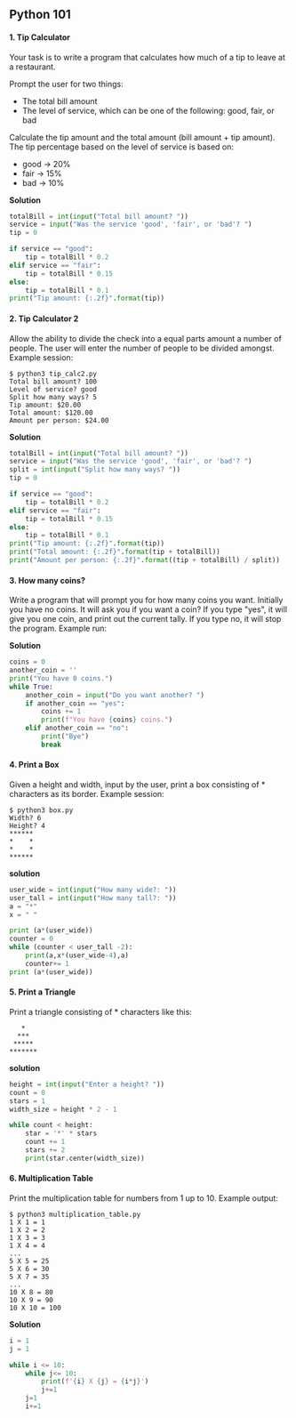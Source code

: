 ## Python 101

#### 1. Tip Calculator

Your task is to write a program that calculates how much of a tip to leave at a restaurant.

Prompt the user for two things:

- The total bill amount
- The level of service, which can be one of the following: good, fair, or bad

Calculate the tip amount and the total amount (bill amount + tip amount). The tip percentage based on the level of service is based on:

- good -> 20%
- fair -> 15%
- bad -> 10%

**Solution**

```python
totalBill = int(input("Total bill amount? "))
service = input("Was the service 'good', 'fair', or 'bad'? ")
tip = 0

if service == "good":
    tip = totalBill * 0.2
elif service == "fair":
    tip = totalBill * 0.15  
else:
    tip = totalBill * 0.1
print("Tip amount: {:.2f}".format(tip))
```



#### 2. Tip Calculator 2

Allow the ability to divide the check into a equal parts amount a number of people. The user will enter the number of people to be divided amongst. Example session:

```
$ python3 tip_calc2.py
Total bill amount? 100
Level of service? good
Split how many ways? 5
Tip amount: $20.00
Total amount: $120.00
Amount per person: $24.00
```

**Solution**

```python
totalBill = int(input("Total bill amount? "))
service = input("Was the service 'good', 'fair', or 'bad'? ")
split = int(input("Split how many ways? "))
tip = 0

if service == "good":
    tip = totalBill * 0.2
elif service == "fair":
    tip = totalBill * 0.15  
else:
    tip = totalBill * 0.1
print("Tip amount: {:.2f}".format(tip))    
print("Total amount: {:.2f}".format(tip + totalBill))
print("Amount per person: {:.2f}".format((tip + totalBill) / split)) 

```

#### 3. How many coins?

Write a program that will prompt you for how many coins you want. Initially you have no coins. It will ask you if you want a coin? If you type "yes", it will give you one coin, and print out the current tally. If you type no, it will stop the program. Example run:

**Solution**

```python
coins = 0
another_coin = ''
print("You have 0 coins.")
while True:
    another_coin = input("Do you want another? ")
    if another_coin == "yes":
        coins += 1
        print(f"You have {coins} coins.")
    elif another_coin == "no":
        print("Bye")
        break
```

#### 4. Print a Box

Given a height and width, input by the user, print a box consisting of * characters as its border. Example session:

```
$ python3 box.py
Width? 6
Height? 4
******
*    *
*    *
******
```

**solution**
```python
user_wide = int(input("How many wide?: "))
user_tall = int(input("How many tall?: "))
a = "*"
x = " "

print (a*(user_wide))
counter = 0
while (counter < user_tall -2):
    print(a,x*(user_wide-4),a)
    counter+= 1
print (a*(user_wide))
```

#### 5. Print a Triangle

Print a triangle consisting of * characters like this:

```
   *
  ***
 *****
*******
```

**solution**

```python
height = int(input("Enter a height? "))
count = 0
stars = 1
width_size = height * 2 - 1

while count < height:
    star = '*' * stars
    count += 1
    stars += 2
    print(star.center(width_size))
```

#### 6. Multiplication Table

Print the multiplication table for numbers from 1 up to 10. Example output:

```
$ python3 multiplication_table.py
1 X 1 = 1
1 X 2 = 2
1 X 3 = 3
1 X 4 = 4
...
5 X 5 = 25
5 X 6 = 30
5 X 7 = 35
...
10 X 8 = 80
10 X 9 = 90
10 X 10 = 100
```

**Solution**
```python
i = 1
j = 1

while i <= 10:
    while j<= 10: 
        print(f'{i} X {j} = {i*j}')
        j+=1
    j=1
    i+=1
```